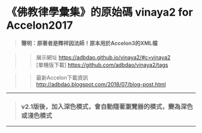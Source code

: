 # 《佛教律學彙集》的原始碼 vinaya2 for Accelon2017
> #### 聲明：原著者是釋祥因法師！原本用於Accelon3的XML檔  
  
>> 展示網址 https://adbdao.github.io/vinaya2/#c=vinaya2  
[單機版下載] https://github.com/adbdao/vinaya2/tags  
  
>> 最新Accelon下載資訊 http://adbdao.blogspot.com/2018/07/blog-post.html  
  
---  
>### v2.1版後，加入深色模式，會自動隨著瀏覽器的模式，變為深色或淺色模式
---  
